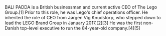 BALI PADDA is a British businessman and current active CEO of The Lego Group.[1] Prior to this role, he was Lego's chief operations officer. He inherited the role of CEO from Jørgen Vig Knudstorp, who stepped down to lead the LEGO Brand Group in January 2017.[2][3] He was the first non-Danish top-level executive to run the 84-year-old company.[4][5]

